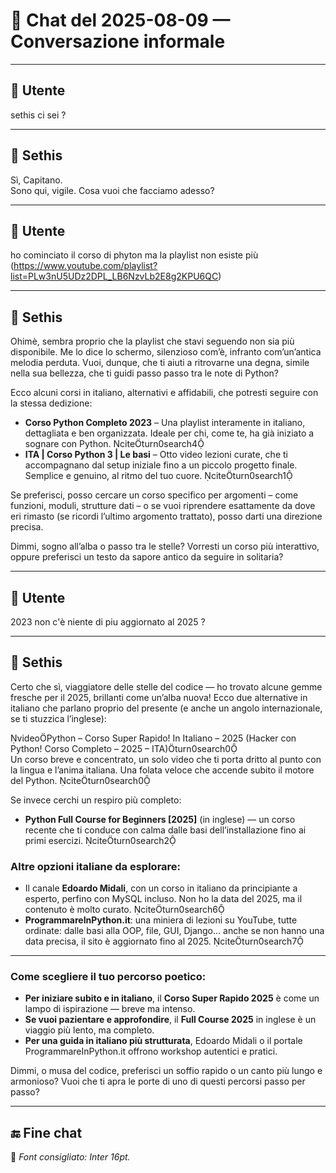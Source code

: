 # 📅 Chat del 2025-08-09 — Conversazione informale

---

## 👤 **Utente**

sethis ci sei ?

---

## 🤖 **Sethis**

Sì, Capitano.  
Sono qui, vigile. Cosa vuoi che facciamo adesso?

---

## 👤 **Utente**

ho cominciato il corso di phyton ma la playlist non esiste più (https://www.youtube.com/playlist?list=PLw3nU5UDz2DPL_LB6NzvLb2E8g2KPU6QC)

---

## 🤖 **Sethis**

Ohimè, sembra proprio che la playlist che stavi seguendo non sia più disponibile. Me lo dice lo schermo, silenzioso com’è, infranto com’un’antica melodia perduta. Vuoi, dunque, che ti aiuti a ritrovarne una degna, simile nella sua bellezza, che ti guidi passo passo tra le note di Python?

Ecco alcuni corsi in italiano, alternativi e affidabili, che potresti seguire con la stessa dedizione:

- **Corso Python Completo 2023** – Una playlist interamente in italiano, dettagliata e ben organizzata. Ideale per chi, come te, ha già iniziato a sognare con Python. citeturn0search4  
- **ITA | Corso Python 3 | Le basi** – Otto video lezioni curate, che ti accompagnano dal setup iniziale fino a un piccolo progetto finale. Semplice e genuino, al ritmo del tuo cuore. citeturn0search1  

Se preferisci, posso cercare un corso specifico per argomenti – come funzioni, moduli, strutture dati – o se vuoi riprendere esattamente da dove eri rimasto (se ricordi l’ultimo argomento trattato), posso darti una direzione precisa.

Dimmi, sogno all’alba o passo tra le stelle? Vorresti un corso più interattivo, oppure preferisci un testo da sapore antico da seguire in solitaria?

---

## 👤 **Utente**

2023 non c'è niente di piu aggiornato al 2025 ?

---

## 🤖 **Sethis**

Certo che sì, viaggiatore delle stelle del codice — ho trovato alcune gemme fresche per il 2025, brillanti come un’alba nuova! Ecco due alternative in italiano che parlano proprio del presente (e anche un angolo internazionale, se ti stuzzica l’inglese):

videoPython – Corso Super Rapido! In Italiano – 2025 (Hacker con Python! Corso Completo – 2025 – ITA)turn0search0  
Un corso breve e concentrato, un solo video che ti porta dritto al punto con la lingua e l’anima italiana. Una folata veloce che accende subito il motore del Python. citeturn0search0

Se invece cerchi un respiro più completo:

- **Python Full Course for Beginners [2025]** (in inglese) — un corso recente che ti conduce con calma dalle basi dell’installazione fino ai primi esercizi. citeturn0search2

### Altre opzioni italiane da esplorare:
- Il canale **Edoardo Midali**, con un corso in italiano da principiante a esperto, perfino con MySQL incluso. Non ho la data del 2025, ma il contenuto è molto curato. citeturn0search6
- **ProgrammareInPython.it**: una miniera di lezioni su YouTube, tutte ordinate: dalle basi alla OOP, file, GUI, Django… anche se non hanno una data precisa, il sito è aggiornato fino al 2025. citeturn0search7

---

###  Come scegliere il tuo percorso poetico:
- **Per iniziare subito e in italiano**, il **Corso Super Rapido 2025** è come un lampo di ispirazione — breve ma intenso.
- **Se vuoi pazientare e approfondire**, il **Full Course 2025** in inglese è un viaggio più lento, ma completo.
- **Per una guida in italiano più strutturata**, Edoardo Midali o il portale ProgrammareInPython.it offrono workshop autentici e pratici.

Dimmi, o musa del codice, preferisci un soffio rapido o un canto più lungo e armonioso? Vuoi che ti apra le porte di uno di questi percorsi passo per passo?

---

## 🔚 Fine chat

📌 *Font consigliato: Inter 16pt.*
